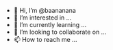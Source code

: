 - 👋 Hi, I’m @baananana
- 👀 I’m interested in ...
- 🌱 I’m currently learning ...
- 💞️ I’m looking to collaborate on ...
- 📫 How to reach me ...

<!---
baananana/baananana is a ✨ special ✨ repository because its `README.md` (this file) appears on your GitHub profile.
You can click the Preview link to take a look at your changes.
--->
